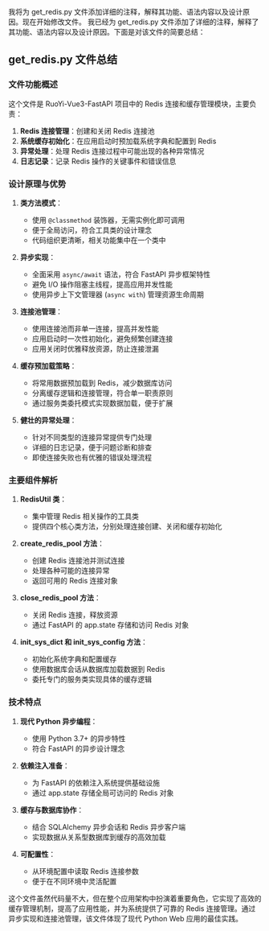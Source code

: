 我将为 get_redis.py 文件添加详细的注释，解释其功能、语法内容以及设计原因。现在开始修改文件。
我已经为 get_redis.py 文件添加了详细的注释，解释了其功能、语法内容以及设计原因。下面是对该文件的简要总结：

## get_redis.py 文件总结

### 文件功能概述

这个文件是 RuoYi-Vue3-FastAPI 项目中的 Redis 连接和缓存管理模块，主要负责：

1. **Redis 连接管理**：创建和关闭 Redis 连接池
2. **系统缓存初始化**：在应用启动时预加载系统字典和配置到 Redis
3. **异常处理**：处理 Redis 连接过程中可能出现的各种异常情况
4. **日志记录**：记录 Redis 操作的关键事件和错误信息

### 设计原理与优势

1. **类方法模式**：
   - 使用 `@classmethod` 装饰器，无需实例化即可调用
   - 便于全局访问，符合工具类的设计理念
   - 代码组织更清晰，相关功能集中在一个类中

2. **异步实现**：
   - 全面采用 `async/await` 语法，符合 FastAPI 异步框架特性
   - 避免 I/O 操作阻塞主线程，提高应用并发性能
   - 使用异步上下文管理器 (`async with`) 管理资源生命周期

3. **连接池管理**：
   - 使用连接池而非单一连接，提高并发性能
   - 应用启动时一次性初始化，避免频繁创建连接
   - 应用关闭时优雅释放资源，防止连接泄漏

4. **缓存预加载策略**：
   - 将常用数据预加载到 Redis，减少数据库访问
   - 分离缓存逻辑和连接管理，符合单一职责原则
   - 通过服务类委托模式实现数据加载，便于扩展

5. **健壮的异常处理**：
   - 针对不同类型的连接异常提供专门处理
   - 详细的日志记录，便于问题诊断和排查
   - 即使连接失败也有优雅的错误处理流程

### 主要组件解析

1. **RedisUtil 类**：
   - 集中管理 Redis 相关操作的工具类
   - 提供四个核心类方法，分别处理连接创建、关闭和缓存初始化

2. **create_redis_pool 方法**：
   - 创建 Redis 连接池并测试连接
   - 处理各种可能的连接异常
   - 返回可用的 Redis 连接对象

3. **close_redis_pool 方法**：
   - 关闭 Redis 连接，释放资源
   - 通过 FastAPI 的 app.state 存储和访问 Redis 对象

4. **init_sys_dict 和 init_sys_config 方法**：
   - 初始化系统字典和配置缓存
   - 使用数据库会话从数据库加载数据到 Redis
   - 委托专门的服务类实现具体的缓存逻辑

### 技术特点

1. **现代 Python 异步编程**：
   - 使用 Python 3.7+ 的异步特性
   - 符合 FastAPI 的异步设计理念

2. **依赖注入准备**：
   - 为 FastAPI 的依赖注入系统提供基础设施
   - 通过 app.state 存储全局可访问的 Redis 对象

3. **缓存与数据库协作**：
   - 结合 SQLAlchemy 异步会话和 Redis 异步客户端
   - 实现数据从关系型数据库到缓存的高效加载

4. **可配置性**：
   - 从环境配置中读取 Redis 连接参数
   - 便于在不同环境中灵活配置

这个文件虽然代码量不大，但在整个应用架构中扮演着重要角色，它实现了高效的缓存管理机制，提高了应用性能，并为系统提供了可靠的 Redis 连接管理。通过异步实现和连接池管理，该文件体现了现代 Python Web 应用的最佳实践。